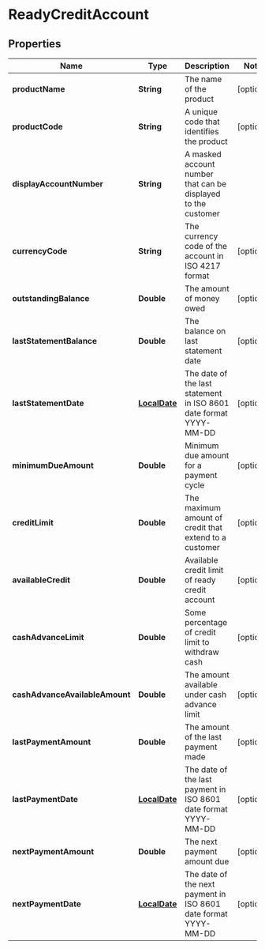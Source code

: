 # ReadyCreditAccount

## Properties
Name | Type | Description | Notes
------------ | ------------- | ------------- | -------------
**productName** | **String** | The name of the product |  [optional]
**productCode** | **String** | A unique code that identifies the product |  [optional]
**displayAccountNumber** | **String** | A masked account number that can be displayed to the customer | 
**currencyCode** | **String** | The currency code of the account in ISO 4217 format |  [optional]
**outstandingBalance** | **Double** | The amount of money owed |  [optional]
**lastStatementBalance** | **Double** | The balance on last statement date |  [optional]
**lastStatementDate** | [**LocalDate**](LocalDate.md) | The date of the last statement in ISO 8601 date format YYYY-MM-DD |  [optional]
**minimumDueAmount** | **Double** | Minimum due amount for a payment cycle |  [optional]
**creditLimit** | **Double** | The maximum amount of credit that extend to a customer |  [optional]
**availableCredit** | **Double** | Available credit limit of ready credit account |  [optional]
**cashAdvanceLimit** | **Double** | Some percentage of credit limit to withdraw cash |  [optional]
**cashAdvanceAvailableAmount** | **Double** | The amount available under cash advance limit |  [optional]
**lastPaymentAmount** | **Double** | The amount of the last payment made |  [optional]
**lastPaymentDate** | [**LocalDate**](LocalDate.md) | The date of the last payment in ISO 8601 date format YYYY-MM-DD |  [optional]
**nextPaymentAmount** | **Double** | The next payment amount due |  [optional]
**nextPaymentDate** | [**LocalDate**](LocalDate.md) | The date of the next payment in ISO 8601 date format YYYY-MM-DD |  [optional]
